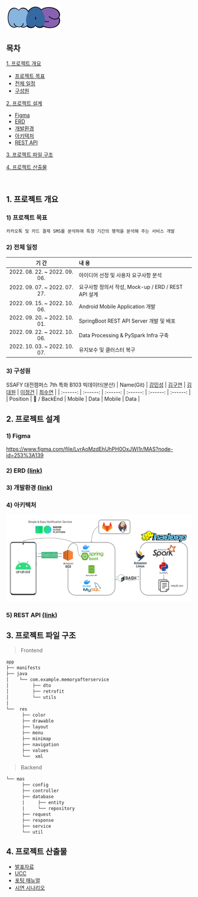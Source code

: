 <div text-align="center"><img src="README-asset/Logo.png" alt="MAS-Logo" width="30%" a></div>

## 목차
[1. 프로젝트 개요](#1-프로젝트-개요)
- [프로젝트 목표](#1-프로젝트-목표)
- [전체 일정](#2-전체-일정)
- [구성원](#3-구성원)


[2. 프로젝트 설계](#2-프로젝트-설계)
- [Figma](#1-figma)
- [ERD](#2-erd-link)
- [개발환경](#3-개발환경)
- [아키텍처](#4-아키텍처)
- [REST API](#5-rest-api-link)

[3. 프로젝트 파일 구조](#3-프로젝트-파일-구조)


[4. 프로젝트 산출물](#4-프로젝트-산출물)

<br>

## 1. 프로젝트 개요
  ### 1) 프로젝트 목표
    카카오톡 및 카드 결제 SMS를 분석하여 특정 기간의 행적을 분석해 주는 서비스 개발
  ### 2) 전체 일정
  | 기 간 | 내 용 |
  | :---: | :--- |
  | 2022. 08. 22. ~ 2022. 09. 06. | 아이디어 선정 및 사용자 요구사항 분석 |
  | 2022. 09. 07. ~ 2022. 07. 27. | 요구사항 정의서 작성, Mock-up / ERD / REST API 설계 |
  | 2022. 09. 15. ~ 2022. 10. 06. | Android Mobile Application 개발 |
  | 2022. 09. 20. ~ 2022. 10. 01. | SpringBoot REST API Server 개발 및 배포|
  | 2022. 09. 22. ~ 2022. 10. 06. | Data Processing & PySpark Infra 구축 |
  | 2022. 10. 03. ~ 2022. 10. 07. | 유지보수 및 클러스터 복구 |
  ### 3) 구성원
  SSAFY 대전캠퍼스 7th 특화 B103 빅데이터(분산)
  |   Name(Git)   | [강민성](https://github.com/pfcskms1997/) | [김구연](https://github.com/guyontop) | [김대원](https://github.com/Wondae-code) | [이정건](https://github.com/trifoliateorange) | [최수연](https://github.com/sc-choi2022) |
  | :------: | :------: | :------: | :------: | :------: | :------: |
  | Position | :crown: / BackEnd | Mobile | Data | Mobile | Data |

## 2. 프로젝트 설계
   ### 1) Figma
   https://www.figma.com/file/LvrAoMzdEhUhPH0OxJWI1r/MAS?node-id=253%3A139
   ### 2) ERD [(link)](README-asset/erd.png)
   ### 3) 개발환경 [(link)](README-asset/environment.pdf)
   ### 4) 아키텍처
   ![architecture](README-asset/architecture.png)
   ### 5) REST API [(link)](README-asset/rest-api-docs.pdf)
     

## 3. 프로젝트 파일 구조
 >  Frontend
```
app
├── manifests
├── java
│    └── com.example.memoryafterservice
│         ├── dto
│         ├── retrofit
│         └── utils
│    
└──  res
      ├── color
      ├── drawable
      ├── layout
      ├── menu
      ├── minimap
      ├── navigation
      ├── values
      └──  xml
```


> Backend
```
└── mas
      ├── config
      ├── controller
      ├── database
      |     ├── entity
      |     └── repository
      ├── request
      ├── response
      ├── service
      └── util
```
## 4. 프로젝트 산출물
  - [발표자료](exec/대전_2반_B208_발표자료.pptx)
  - [UCC](exec/공통PJT_대전_2반_B208_UCC경진대회.mp4)
  - [포팅 매뉴얼](exec/포팅_매뉴얼.pdf)
  - [시연 시나리오](exec/공통PJT_대전2반_B208_시연시나리오.pdf)